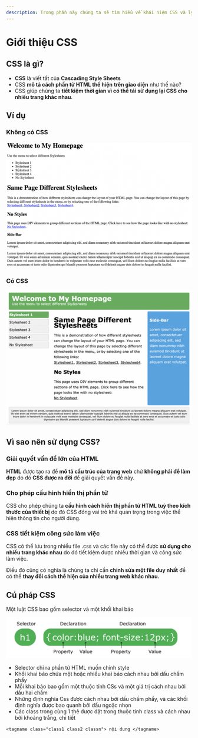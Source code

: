 ```yaml
---
description: Trong phần này chúng ta sẽ tìm hiểu về khái niệm CSS và lý do sử dụng CSS
---
```


# Giới thiệu CSS

## CSS là gì?

* **CSS** là viết tắt của **Cascading Style Sheets**
* CSS **mô tả cách phần tử HTML thể hiện** **trên giao diện** như thế nào?
* CSS giúp chúng ta **tiết kiệm thời gian vì có thể tái sử dụng lại CSS cho nhiều trang khác nhau**.

## Ví dụ

### Không có CSS

![](<../.gitbook/assets/image (2).png>)

### Có CSS

![](<../.gitbook/assets/image (32).png>)

## Vì sao nên sử dụng CSS?

### Giải quyết vấn đề lớn của HTML

**HTML** được tạo ra để **mô tả cấu trúc của trang web** chứ **không phải để làm đẹp** do đó **CSS được ra đời** để giải quyết vấn đề này.

### Cho phép cấu hình hiển thị phần tử

CSS cho phép chúng ta **cấu hình cách hiển thị phần tử HTML tuỳ theo kích thước của thiết bị** do đó CSS đóng vai trò khá quan trọng trong việc thể hiện thông tin cho người dùng.

### CSS tiết kiệm công sức làm việc

CSS có thể lưu trong nhiều file .css và các file này có thể được **sử dụng cho nhiều trang khác nhau** do đó tiết kiệm được nhiều thời gian và công sức làm việc.

Điều đó cũng có nghĩa là chúng ta chỉ cần **chỉnh sửa một file duy nhất** để có thể **thay đổi cách thể hiện của nhiều trang web khác nhau.**

## Cú pháp CSS

Một luật CSS bao gồm selector và một khối khai báo

![](../.gitbook/assets/2.png)

* Selector chỉ ra phần tử HTML muốn chỉnh style
* Khối khai báo chứa một hoặc nhiều khai báo cách nhau bởi dấu chấm phẩy
* Mỗi khai báo bao gồm một thuộc tính CSs và một giá trị cách nhau bởi dấu hai chấm
* Những định nghĩa Css được cách nhau bởi dấu chấm phẩy, và các khối định nghĩa được bao quanh bởi dấu ngoặc nhọn
* Các class trong cùng 1 thẻ được đặt trong thuộc tính class và cách nhau bởi khoảng trắng, chi tiết

```markup
<tagname class="class1 class2 classn"> nội dung </tagname>
```
